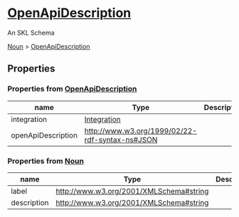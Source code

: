 # [OpenApiDescription](core/open-api-description/schema.json)

An SKL Schema



[Noun](core/noun/schema.json) > [OpenApiDescription](core/open-api-description/schema.json)

## Properties

### Properties from [OpenApiDescription](core/open-api-description/schema.json)

| name | Type | Description |
| ---- | ---- | ----------- |
| integration | [Integration](core/integration/schema.json) | |
| openApiDescription | http://www.w3.org/1999/02/22-rdf-syntax-ns#JSON | |

### Properties from [Noun](core/noun/schema.json)

| name | Type | Description |
| ---- | ---- | ----------- |
| label | http://www.w3.org/2001/XMLSchema#string | |
| description | http://www.w3.org/2001/XMLSchema#string | |

